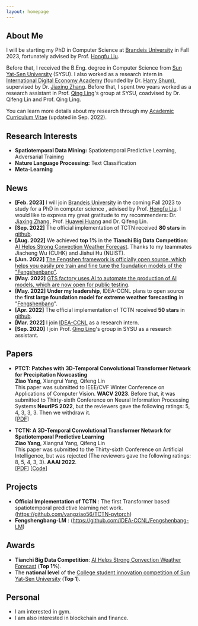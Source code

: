 ```yaml
---
layout: homepage
---
```


## About Me
I will be starting my PhD in Computer Science at [Brandeis University](https://www.brandeis.edu) in Fall 2023, fortunately advised by Prof. [Hongfu Liu](https://hongfuliu.com).

Before that, I received the B.Eng. degree in Computer Science from [Sun Yat-Sen University](https://www.sysu.edu.cn/sysuen/) (SYSU). I also worked as a research intern in [International Digital Economy Academy](https://idea.edu.cn/en/about-idea.html) (founded by Dr. [Harry Shum](https://idea.edu.cn/en/about-team/harry_shum.html)), supervised by Dr. [Jiaxing Zhang](https://idea.edu.cn/en/person/zhangjiaxing.html). Before that,  I spent two years worked as a research assistant in Prof. [Qing Ling](http://home.ustc.edu.cn/~qingling/)'s group at SYSU, coadvised by Dr. Qifeng Lin and Prof. Qing Ling.

You can learn more details about my research through my [Academic Curriculum Vitae](https://github.com/yangziao56/homepage/raw/main/pdf/Ziao_Yang-CV.pdf) (updated in Sep. 2022).


## Research Interests

- **Spatiotemporal Data Mining:** Spatiotemporal Predictive Learning, Adversarial Training
- **Nature Language Processing:** Text Classification
- **Meta-Learning** 

## News
- **[Feb. 2023]** I will join [Brandeis University](https://www.brandeis.edu) in the coming Fall 2023 to study for a PhD in computer science , advised by Prof. [Hongfu Liu](https://hongfuliu.com). I would like to express my great gratitude to my recommenders: Dr. [Jiaxing Zhang](https://idea.edu.cn/en/person/zhangjiaxing.html), Prof. [Huawei Huang](http://xintelligence.pro) and Dr. Qifeng Lin.
- **[Sep. 2022]** The official implementation of TCTN received **80 stars** in [github](https://github.com/yangziao56/TCTN-pytorch).
- **[Aug. 2022]** We achieved **top 1%** in the **Tianchi Big Data Competition**: [AI Helps Strong Convection Weather Forecast](https://tianchi.aliyun.com/competition/entrance/531962/rankingList). Thanks to my teammates Jiacheng Wu (CUHK) and Jiahui Hu (NUIST).
- **[Jun. 2022]** [The Fengshen framework is officially open source, which helps you easily pre train and fine tune the foundation models of the "Fengshenbang"](https://mp.weixin.qq.com/s/NtaEVMdTxzTJfVr-uQ419Q).
- **[May. 2022]** [GTS factory uses AI to automate the production of AI models, which are now open for public testing](https://mp.weixin.qq.com/s/AFp22hzElkBmJD_VHW0njQ).
- **[May. 2022]** **Under my leadership**, IDEA-CCNL plans to open source the **first large foundation model for extreme weather forecasting** in "[Fengshenbang](https://github.com/IDEA-CCNL/Fengshenbang-LM)".
- **[Apr. 2022]** The official implementation of TCTN received **50 stars** in [github](https://github.com/yangziao56/TCTN-pytorch).
- **[Mar. 2022]** I join [IDEA-CCNL](https://idea.edu.cn/en/ccnl.html) as a research intern.
- **[Sep. 2020]** I join Prof. [Qing Ling](http://home.ustc.edu.cn/~qingling/)'s group in SYSU as a research assistant.

## Papers

- **PTCT: Patches with 3D-Temporal Convolutional Transformer Network for Precipitation Nowcasting**
  <br>
  **Ziao Yang**, Xiangrui Yang, Qifeng Lin
  <br>
  This paper was submitted to IEEE/CVF Winter Conference on Applications of Computer Vision. **WACV 2023**.
  Before that, it was submitted to Thirty-sixth Conference on Neural Information Processing Systems **NeurIPS 2022**, but the reviewers gave the following ratings: 5, 4, 3, 3, 3. Then we withdraw it.
  <br>
  [[PDF](https://arxiv.org/pdf/2112.01085v2.pdf)] 

- **TCTN: A 3D-Temporal Convolutional Transformer Network for Spatiotemporal Predictive Learning**
  <br>
  **Ziao Yang**, Xiangrui Yang, Qifeng Lin
  <br>
  This paper was submitted to the Thirty-sixth Conference on Artificial Intelligence, but was rejected (The reviewers gave the following ratings: 8, 5, 4, 3, 3). **AAAI 2022**.
  <br>
  [[PDF](https://arxiv.org/pdf/2112.01085v1.pdf)] [[Code](https://github.com/yangziao56/TCTN-pytorch)]

## Projects

- **Official Implementation of TCTN** : The first Transformer based spatiotemporal predictive learning net work. (https://github.com/yangziao56/TCTN-pytorch)
- **Fengshengbang-LM** : (https://github.com/IDEA-CCNL/Fengshenbang-LM)

## Awards

- **Tianchi Big Data Competition**: [AI Helps Strong Convection Weather Forecast](https://tianchi.aliyun.com/competition/entrance/531962/rankingList) (**Top 1%**).
- The **national level** of the [College student innovation competition of Sun Yat-Sen University](https://cse.sysu.edu.cn/sites/sdcs.live1.dpcms8.sysu.edu.cn/files/download/upload/zhong_shan_da_xue_ji_suan_ji_xue_yuan_2021nian_da_xue_sheng_chuang_xin_chuang_ye_xun_lian_ji_hua_xiang_mu_jie_ti_da_bian_ping_shen_jie_guo_gong_shi_.pdf) (**Top 1**).


## Personal
- I am interested in gym.
- I am also interested in blockchain and finance.
